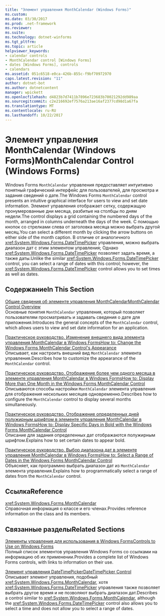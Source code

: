 ```yaml
---
title: "Элемент управления MonthCalendar (Windows Forms)"
ms.custom: 
ms.date: 03/30/2017
ms.prod: .net-framework
ms.reviewer: 
ms.suite: 
ms.technology: dotnet-winforms
ms.tgt_pltfrm: 
ms.topic: article
helpviewer_keywords:
- calendar controls
- MonthCalendar control [Windows Forms]
- dates [Windows Forms], controls
- calendars
ms.assetid: 051c6518-e0ca-426b-855c-f9bf70972970
caps.latest.revision: "11"
author: dotnet-bot
ms.author: dotnetcontent
manager: wpickett
ms.openlocfilehash: d4823b7d7411b7896e723683b70021292dd989aa
ms.sourcegitcommit: c2e216692ef7576a213ae16af2377cd98d1a67fa
ms.translationtype: MT
ms.contentlocale: ru-RU
ms.lasthandoff: 10/22/2017
---
```

# <a name="monthcalendar-control-windows-forms"></a><span data-ttu-id="af89d-102">Элемент управления MonthCalendar (Windows Forms)</span><span class="sxs-lookup"><span data-stu-id="af89d-102">MonthCalendar Control (Windows Forms)</span></span>
<span data-ttu-id="af89d-103">Windows Forms `MonthCalendar` управления предоставляет интуитивно понятный графический интерфейс для пользователей, для просмотра и задания сведений о дате.</span><span class="sxs-lookup"><span data-stu-id="af89d-103">The Windows Forms `MonthCalendar` control presents an intuitive graphical interface for users to view and set date information.</span></span> <span data-ttu-id="af89d-104">Элемент управления отображает сетку, содержащую пронумерованные дни месяца, разбитые на столбцы по дням недели.</span><span class="sxs-lookup"><span data-stu-id="af89d-104">The control displays a grid containing the numbered days of the month, arranged in columns underneath the days of the week.</span></span> <span data-ttu-id="af89d-105">С помощью кнопок со стрелками слева от заголовка месяца можно выбрать другой месяц.</span><span class="sxs-lookup"><span data-stu-id="af89d-105">You can select a different month by clicking the arrow buttons on either side of the month caption.</span></span> <span data-ttu-id="af89d-106">В отличие от аналогичного <xref:System.Windows.Forms.DateTimePicker> управления, можно выбрать диапазон дат с этим элементом управления; Однако <xref:System.Windows.Forms.DateTimePicker> позволяет задать время, а также даты.</span><span class="sxs-lookup"><span data-stu-id="af89d-106">Unlike the similar <xref:System.Windows.Forms.DateTimePicker> control, you can select a range of dates with this control; however, the <xref:System.Windows.Forms.DateTimePicker> control allows you to set times as well as dates.</span></span>  
  
## <a name="in-this-section"></a><span data-ttu-id="af89d-107">Содержание</span><span class="sxs-lookup"><span data-stu-id="af89d-107">In This Section</span></span>  
 [<span data-ttu-id="af89d-108">Общие сведения об элементе управления MonthCalendar</span><span class="sxs-lookup"><span data-stu-id="af89d-108">MonthCalendar Control Overview</span></span>](../../../../docs/framework/winforms/controls/monthcalendar-control-overview-windows-forms.md)  
 <span data-ttu-id="af89d-109">Основные понятия `MonthCalendar` управления, который позволяет пользователям просматривать и задавать сведения о дате для приложения.</span><span class="sxs-lookup"><span data-stu-id="af89d-109">Introduces the general concepts of the `MonthCalendar` control, which allows users to view and set date information for an application.</span></span>  
  
 [<span data-ttu-id="af89d-110">Практическое руководство. Изменение внешнего вида элемента управления MonthCalendar в Windows Forms</span><span class="sxs-lookup"><span data-stu-id="af89d-110">How to: Change the Windows Forms MonthCalendar Control's Appearance</span></span>](../../../../docs/framework/winforms/controls/how-to-change-monthcalendar-control-appearance.md)  
 <span data-ttu-id="af89d-111">Описывает, как настроить внешний вид `MonthCalendar` элемента управления.</span><span class="sxs-lookup"><span data-stu-id="af89d-111">Describes how to customize the appearance of the `MonthCalendar` control.</span></span>  
  
 [<span data-ttu-id="af89d-112">Практическое руководство. Отображение более чем одного месяца в элементе управления MonthCalendar в Windows Forms</span><span class="sxs-lookup"><span data-stu-id="af89d-112">How to: Display More than One Month in the Windows Forms MonthCalendar Control</span></span>](../../../../docs/framework/winforms/controls/display-more-than-one-month-wf-monthcalendar-control.md)  
 <span data-ttu-id="af89d-113">Описываются способы настройки `MonthCalendar` элемента управления для отображения нескольких месяцев одновременно.</span><span class="sxs-lookup"><span data-stu-id="af89d-113">Describes how to configure the `MonthCalendar` control to display several months simultaneously.</span></span>  
  
 [<span data-ttu-id="af89d-114">Практическое руководство. Отображение определенных дней полужирным шрифтом в элементе управления MonthCalendar в Windows Forms</span><span class="sxs-lookup"><span data-stu-id="af89d-114">How to: Display Specific Days in Bold with the Windows Forms MonthCalendar Control</span></span>](../../../../docs/framework/winforms/controls/display-specific-days-in-bold-with-wf-monthcalendar-control.md)  
 <span data-ttu-id="af89d-115">Описание для задания определенных дат отображаются полужирным шрифтом.</span><span class="sxs-lookup"><span data-stu-id="af89d-115">Explains how to set certain dates to appear bold.</span></span>  
  
 [<span data-ttu-id="af89d-116">Практическое руководство. Выбор диапазона дат в элементе управления MonthCalendar в Windows Forms</span><span class="sxs-lookup"><span data-stu-id="af89d-116">How to: Select a Range of Dates in the Windows Forms MonthCalendar Control</span></span>](../../../../docs/framework/winforms/controls/how-to-select-a-range-of-dates-in-the-windows-forms-monthcalendar-control.md)  
 <span data-ttu-id="af89d-117">Объясняет, как программно выбрать диапазон дат из `MonthCalendar` элемента управления.</span><span class="sxs-lookup"><span data-stu-id="af89d-117">Explains how to programmatically select a range of dates from the `MonthCalendar` control.</span></span>  
  
## <a name="reference"></a><span data-ttu-id="af89d-118">Ссылка</span><span class="sxs-lookup"><span data-stu-id="af89d-118">Reference</span></span>  
 <xref:System.Windows.Forms.MonthCalendar>  
 <span data-ttu-id="af89d-119">Справочная информация о классе и его членах.</span><span class="sxs-lookup"><span data-stu-id="af89d-119">Provides reference information on the class and its members.</span></span>  
  
## <a name="related-sections"></a><span data-ttu-id="af89d-120">Связанные разделы</span><span class="sxs-lookup"><span data-stu-id="af89d-120">Related Sections</span></span>  
 [<span data-ttu-id="af89d-121">Элементы управления для использования в Windows Forms</span><span class="sxs-lookup"><span data-stu-id="af89d-121">Controls to Use on Windows Forms</span></span>](../../../../docs/framework/winforms/controls/controls-to-use-on-windows-forms.md)  
 <span data-ttu-id="af89d-122">Полный список элементов управления Windows Forms со ссылками на информацию об их применении.</span><span class="sxs-lookup"><span data-stu-id="af89d-122">Provides a complete list of Windows Forms controls, with links to information on their use.</span></span>  
  
 [<span data-ttu-id="af89d-123">Элемент управления DateTimePicker</span><span class="sxs-lookup"><span data-stu-id="af89d-123">DateTimePicker Control</span></span>](../../../../docs/framework/winforms/controls/datetimepicker-control-windows-forms.md)  
 <span data-ttu-id="af89d-124">Описывает элемент управления, подобный <xref:System.Windows.Forms.MonthCalendar>, хотя <xref:System.Windows.Forms.DateTimePicker> управления также позволяет выбрать другое время и не позволяют выбрать диапазон дат.</span><span class="sxs-lookup"><span data-stu-id="af89d-124">Describes a control similar to <xref:System.Windows.Forms.MonthCalendar>, although the <xref:System.Windows.Forms.DateTimePicker> control also allows you to select a time and does not allow you to select a range of dates.</span></span>
